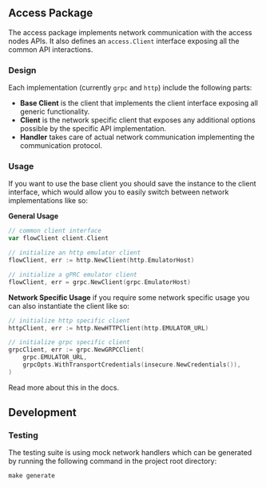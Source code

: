 ## Access Package
The access package implements network communication with the access nodes APIs. 
It also defines an `access.Client` interface exposing all the common API interactions.  

### Design
Each implementation (currently `grpc` and `http`) include the following parts:
- **Base Client** is the client that implements the client interface exposing 
all generic functionality. 
- **Client** is the network specific client that exposes any additional 
options possible by the specific API implementation.
- **Handler** takes care of actual network communication implementing 
the communication protocol. 


### Usage
If you want to use the base client you should save the instance to 
the client interface, which would allow you to easily switch between network 
implementations like so:

**General Usage**
```go
// common client interface
var flowClient client.Client

// initialize an http emulator client
flowClient, err := http.NewClient(http.EmulatorHost)

// initialize a gPRC emulator client
flowClient, err = grpc.NewClient(grpc.EmulatorHost)
```

**Network Specific Usage** if you require some network specific usage you can also 
instantiate the client like so:
```go
// initialize http specific client
httpClient, err := http.NewHTTPClient(http.EMULATOR_URL)

// initialize grpc specific client
grpcClient, err := grpc.NewGRPCClient(
    grpc.EMULATOR_URL,
    grpcOpts.WithTransportCredentials(insecure.NewCredentials()),
)
```
Read more about this in the docs.

## Development

### Testing
The testing suite is using mock network handlers which can be generated 
by running the following command in the project root directory:
```
make generate
```
